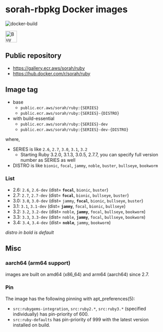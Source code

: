 # sorah-rbpkg Docker images

![docker-build](https://github.com/sorah-rbpkg/dockerfiles/workflows/docker-build/badge.svg)

<a href='https://ko-fi.com/J3J8CKMUU' target='_blank'><img height='36' style='border:0px;height:36px;' src='https://cdn.ko-fi.com/cdn/kofi3.png?v=3' border='0' alt='Buy Me a Coffee at ko-fi.com' /></a>

## Public repository

- https://gallery.ecr.aws/sorah/ruby
- https://hub.docker.com/r/sorah/ruby

## Image tag

- base
  - `public.ecr.aws/sorah/ruby:{SERIES}`
  - `public.ecr.aws/sorah/ruby:{SERIES}-{DISTRO}`
- with build-essential
  - `public.ecr.aws/sorah/ruby:{SERIES}-dev`
  - `public.ecr.aws/sorah/ruby:{SERIES}-dev-{DISTRO}`

where,

- SERIES is like `2.6`, `2.7`, `3.0`, `3.1`, `3.2`
  - Starting Ruby 3.2.0, 3.1.3, 3.0.5, 2.7.7, you can specify full version number as SERIES as well
- DISTRO is like `bionic`, `focal`, `jammy`, `noble`, `buster`, `bullseye`, `bookworm`

### List

- 2.6: `2.6`, `2.6-dev` (dist= __`focal`__, `bionic`, `buster`)
- 2.7: `2.7`, `2.7-dev` (dist= __`focal`__, `bionic`, `bullseye`, `buster`)
- 3.0: `3.0`, `3.0-dev` (dist= `jammy`, __`focal`__, `bionic`, `bullseye`, `buster`)
- 3.1: `3.1`, `3.1-dev` (dist= __`jammy`__, `focal`, `bionic`, `bullseye`)
- 3.2: `3.2`, `3.2-dev` (dist= `noble`, __`jammy`__, `focal`, `bullseye`, `bookworm`)
- 3.3: `3.3`, `3.3-dev` (dist= `noble`, __`jammy`__, `focal`, `bullseye`, `bookworm`)
- 3.4: `3.4`, `3.4-dev` (dist= __`noble`__, `jammy`, `bookworm`)

_distro in bold is default_

## Misc

### aarch64 (arm64 support)

images are built on amd64 (x86_64) and arm64 (aarch64) since 2.7.

### Pin

The image has the following pinning with apt_preferences(5):

- `src:rubygems-integration`, `src:ruby2.*`, `src:ruby3.*` (specified individually) has pin-priority of 600.
- `src:ruby-defaults` has pin-priority of 999 with the latest version installed on build.
